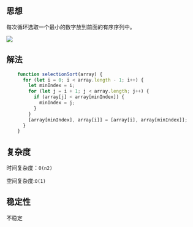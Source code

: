 ## 思想

每次循环选取一个最小的数字放到前面的有序序列中。

![](https://upload-images.jianshu.io/upload_images/1867034-c6cc220cfb2b9ac8.gif?imageMogr2/auto-orient/strip%7CimageView2/2/w/811/format/webp)

## 解法

```js
    function selectionSort(array) {
      for (let i = 0; i < array.length - 1; i++) {
        let minIndex = i;
        for (let j = i + 1; j < array.length; j++) {
          if (array[j] < array[minIndex]) {
            minIndex = j;
          }
        }
        [array[minIndex], array[i]] = [array[i], array[minIndex]];
      }
    }
```

## 复杂度

时间复杂度：`O(n2)`

空间复杂度:`O(1)`

## 稳定性

不稳定
